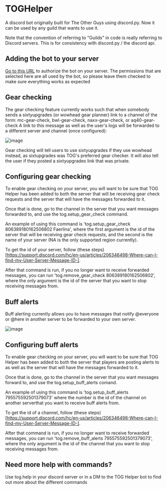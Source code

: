 # TOGHelper

A discord bot originally built for The Other Guys using discord.py. Now it can be used by any guild that wants to use it.

Note that the convention of referring to "Guilds" in code is really referring to Discord servers. This is for consistency with discord.py / the discord api.

## Adding the bot to your server
[Go to this URL](https://discord.com/api/oauth2/authorize?client_id=822262145412628521&permissions=199808&scope=bot) to authorize the bot on your server. The permissions that are selected here are all used by the bot, so please leave them checked to make sure everything works as expected

## Gear checking
The gear checking feature currently works such that when somebody sends a sixtyupgrades (or wowhead gear planner) link to a channel of the form:
mc-gear-check, bwl-gear-check, naxx-gear-check, or aq40-gear-check
A link to this message as well as the user's logs will be forwarded to a different server and channel (once configured):

![image](https://user-images.githubusercontent.com/5596048/114349371-a8e68000-9b1c-11eb-9c15-8a1276ab20cc.png)


Gear checking will tell users to use sixtyupgrades if they use wowhead instead, as sixtupgrades was TOG's preferred gear checker. It will also tell the user if they posted a sixtyupgrades link that was private.

## Configuring gear checking
To enable gear checking on your server, you will want to be sure that TOG Helper has been added to both the server that will be receiving gear check requests and the server that will have the messages forwarded to it.

Once that is done, go to the channel in the server that you want messages forwarded to, and use the tog.setup_gear_check command.

An example of using this command is 'tog.setup_gear_check 806389180162506802 Faerlina', where the first argument is the id of the server that will be receiving gear check requests, and the second is the name of your server (NA is the only supported region currently).

To get the id of your server, follow (these steps) [https://support.discord.com/hc/en-us/articles/206346498-Where-can-I-find-my-User-Server-Message-ID-].

After that command is run, if you no longer want to receive forwarded messages, you can run 'tog.remove_gear_check 806389180162506802', where the only argument is the id of the server that you want to stop receiving messages from.

## Buff alerts
Buff alerting currently allows you to have messages that notify @everyone or @here in another server to be forwarded to your own server.

![image](https://user-images.githubusercontent.com/5596048/114350177-b6503a00-9b1d-11eb-838d-6d5a63ccea87.png)


## Configuring buff alerts
To enable gear checking on your server, you will want to be sure that TOG Helper has been added to both the server that players are posting alerts to as well as the server that will have the messages forwarded to it.

Once that is done, go to the channel in the server that you want messages forward to, and use the tog.setup_buff_alerts comand.

An example of using this command is 'tog.setup_buff_alerts 795575592501379073' where the number is the id of the channel on another serverthat you want to receive buff alerts from.

To get the id of a channel, follow (these steps) [https://support.discord.com/hc/en-us/articles/206346498-Where-can-I-find-my-User-Server-Message-ID-].

After that command is run, if you no longer want to receive forwarded messages, you can run 'tog.remove_buff_alerts 795575592501379073', where the only argument is the id of the channel that you want to stop receiving messages from.



## Need more help with commands?
Use tog.help in your discord server or in a DM to the TOG Helper bot to find out more about the different commands
